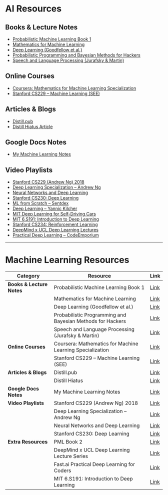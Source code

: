 # AI Resources

## Books & Lecture Notes
- [Probabilistic Machine Learning Book 1](https://probml.github.io/pml-book/book1.html)
- [Mathematics for Machine Learning](https://mml-book.github.io/)
- [Deep Learning (Goodfellow et al.)](https://www.deeplearningbook.org/)
- [Probabilistic Programming and Bayesian Methods for Hackers](https://dataorigami.net/Probabilistic-Programming-and-Bayesian-Methods-for-Hackers/)
- [Speech and Language Processing (Jurafsky & Martin)](https://web.stanford.edu/~jurafsky/slp3/)

## Online Courses
- [Coursera: Mathematics for Machine Learning Specialization](https://www.coursera.org/specializations/mathematics-machine-learning?action=enroll)
- [Stanford CS229 – Machine Learning (SEE)](https://see.stanford.edu/course/cs229)

## Articles & Blogs
- [Distill.pub](https://distill.pub/)
- [Distill Hiatus Article](https://distill.pub/2021/distill-hiatus/)

## Google Docs Notes
- [My Machine Learning Notes](https://docs.google.com/document/d/1BXLsqCOW9GuzJae4gs_uP3XBHrd-orsDqoA2TtSHLbI/edit?tab=t.0)

## Video Playlists
- [Stanford CS229 (Andrew Ng) 2018](https://www.youtube.com/playlist?list=PLoROMvodv4rMiGQp3WXShtMGgzqpfVfbU)
- [Deep Learning Specialization – Andrew Ng](https://www.youtube.com/playlist?list=PLkDaE6sCZn6FNC6YRfRQc_FbeQrF8BwGI)
- [Neural Networks and Deep Learning](https://www.youtube.com/playlist?list=PLkDaE6sCZn6GMoA0wbpJLi3t34Gd8l0aK)
- [Stanford CS230: Deep Learning](https://www.youtube.com/playlist?list=PLoROMvodv4rOABXSygHTsbvUz4G_YQhOb)
- [ML from Scratch – Sentdex](https://www.youtube.com/playlist?list=PLS01nW3RtgopsNLeM936V4TNSsvvVglLc)
- [Deep Learning – Yannic Kilcher](https://www.youtube.com/playlist?list=PLqYmG7hTraZDM-OYHWgPebj2MfCFzFObQ)
- [MIT Deep Learning for Self-Driving Cars](https://www.youtube.com/playlist?list=PLoROMvodv4rPOWA-omMM6STXaWW4FvJT8)
- [MIT 6.S191: Introduction to Deep Learning](https://www.youtube.com/playlist?list=PL5-TkQAfAZFbzxjBHtzdVCWE0Zbhomg7r)
- [Stanford CS234: Reinforcement Learning](https://www.youtube.com/playlist?list=PLoROMvodv4rOY23Y0BoGoBGgQ1zmU_MT_)
- [DeepMind x UCL Deep Learning Lectures](https://www.youtube.com/playlist?list=PLAqhIrjkxbuWI23v9cThsA9GvCAUhRvKZ)
- [Practical Deep Learning – CodeEmporium](https://www.youtube.com/playlist?list=PLtBw6njQRU-rwp5__7C0oIVt26ZgjG9NI)


---

# Machine Learning Resources

| Category | Resource | Link |
|----------|----------|------|
| **Books & Lecture Notes** | Probabilistic Machine Learning Book 1 | [Link](https://probml.github.io/pml-book/book1.html) |
|  | Mathematics for Machine Learning | [Link](https://mml-book.github.io/) |
|  | Deep Learning (Goodfellow et al.) | [Link](https://www.deeplearningbook.org/) |
|  | Probabilistic Programming and Bayesian Methods for Hackers | [Link](https://dataorigami.net/Probabilistic-Programming-and-Bayesian-Methods-for-Hackers/) |
|  | Speech and Language Processing (Jurafsky & Martin) | [Link](https://web.stanford.edu/~jurafsky/slp3/) |
| **Online Courses** | Coursera: Mathematics for Machine Learning Specialization | [Link](https://www.coursera.org/specializations/mathematics-machine-learning?action=enroll) |
|  | Stanford CS229 – Machine Learning (SEE) | [Link](https://see.stanford.edu/course/cs229) |
| **Articles & Blogs** | Distill.pub | [Link](https://distill.pub/) |
|  | Distill Hiatus | [Link](https://distill.pub/2021/distill-hiatus/) |
| **Google Docs Notes** | My Machine Learning Notes | [Link](https://docs.google.com/document/d/1BXLsqCOW9GuzJae4gs_uP3XBHrd-orsDqoA2TtSHLbI/edit?tab=t.0) |
| **Video Playlists** | Stanford CS229 (Andrew Ng) 2018 | [Link](https://www.youtube.com/playlist?list=PLoROMvodv4rMiGQp3WXShtMGgzqpfVfbU) |
|  | Deep Learning Specialization – Andrew Ng | [Link](https://www.youtube.com/playlist?list=PLkDaE6sCZn6FNC6YRfRQc_FbeQrF8BwGI) |
|  | Neural Networks and Deep Learning | [Link](https://www.youtube.com/playlist?list=PLkDaE6sCZn6GMoA0wbpJLi3t34Gd8l0aK) |
|  | Stanford CS230: Deep Learning | [Link](https://www.youtube.com/playlist?list=PLoROMvodv4rOABXSygHTsbvUz4G_YQhOb) |
| **Extra Resources** | PML Book 2 | [Link](https://probml.github.io/pml-book/book2.html) |
|  | DeepMind x UCL Deep Learning Lecture Series | [Link](https://www.youtube.com/playlist?list=PLqYmG7hTraZDNJre23vqCGIVpfZ_K2RZs) |
|  | Fast.ai Practical Deep Learning for Coders | [Link](https://course.fast.ai/) |
|  | MIT 6.S191: Introduction to Deep Learning | [Link](https://www.youtube.com/playlist?list=PLkDaE6sCZn6Ec-XTbcX1uRg2_u4xOEky0) |



